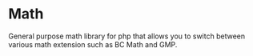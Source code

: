 Math
====

General purpose math library for php that allows you to switch between various
math extension such as BC Math and GMP.
